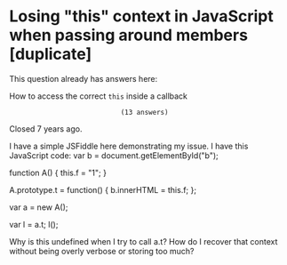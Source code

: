 
# Losing "this" context in JavaScript when passing around members [duplicate]







This question already has answers here:
                        
                    



How to access the correct `this` inside a callback

                                (13 answers)
                            

Closed 7 years ago.



I have a simple JSFiddle here demonstrating my issue.
I have this JavaScript code:
var b = document.getElementById("b");

function A() {
    this.f = "1";
}

A.prototype.t = function() {
    b.innerHTML = this.f;
};

var a = new A();

var l = a.t;
l();

Why is this undefined when I try to call a.t? How do I recover that context without being overly verbose or storing too much?

        